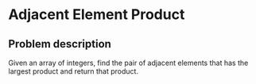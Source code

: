 # Adjacent Element Product

## Problem description

Given an array of integers, find the pair of adjacent elements that has the largest product and return that product.
